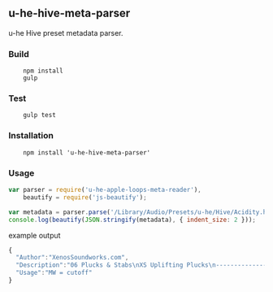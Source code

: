 ## u-he-hive-meta-parser

u-he Hive preset metadata parser.


### Build
```
    npm install
    gulp
```

### Test
```
    gulp test
```

### Installation
```
    npm install 'u-he-hive-meta-parser'
```

### Usage

```javascript
var parser = require('u-he-apple-loops-meta-reader'),
    beautify = require('js-beautify');

var metadata = parser.parse('/Library/Audio/Presets/u-he/Hive/Acidity.h2p');
console.log(beautify(JSON.stringify(metadata), { indent_size: 2 }));
```

example output
```javascript
{
  "Author":"XenosSoundworks.com",
  "Description":"06 Plucks & Stabs\nXS Uplifting Plucks\n----------------",
  "Usage":"MW = cutoff"
}
```
